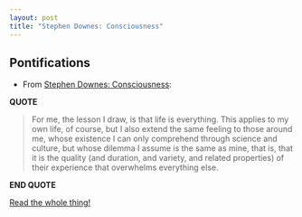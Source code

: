 ```yaml
---
layout: post
title: "Stephen Downes: Consciousness"
---
```


## Pontifications

 *  From [Stephen Downes: Consciousness](https://halfanhour.blogspot.ca/2017/11/consciousness.html):

**QUOTE**

<blockquote>

For me, the lesson I draw, is that life is everything. This applies to my own life, of course, but I also extend the same feeling to those around me, whose existence I can only comprehend through science and culture, but whose dilemma I assume is the same as mine, that is, that it is the quality (and duration, and variety, and related properties) of their experience that overwhelms everything else.

</blockquote>

**END QUOTE**

[Read the whole thing!](https://halfanhour.blogspot.ca/2017/11/consciousness.html)

